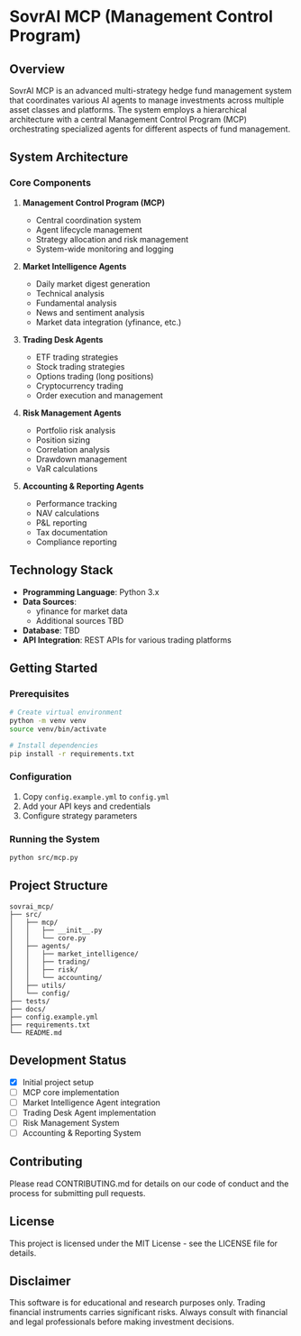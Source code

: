 # SovrAI MCP (Management Control Program)

## Overview
SovrAI MCP is an advanced multi-strategy hedge fund management system that coordinates various AI agents to manage investments across multiple asset classes and platforms. The system employs a hierarchical architecture with a central Management Control Program (MCP) orchestrating specialized agents for different aspects of fund management.

## System Architecture

### Core Components

1. **Management Control Program (MCP)**
   - Central coordination system
   - Agent lifecycle management
   - Strategy allocation and risk management
   - System-wide monitoring and logging

2. **Market Intelligence Agents**
   - Daily market digest generation
   - Technical analysis
   - Fundamental analysis
   - News and sentiment analysis
   - Market data integration (yfinance, etc.)

3. **Trading Desk Agents**
   - ETF trading strategies
   - Stock trading strategies
   - Options trading (long positions)
   - Cryptocurrency trading
   - Order execution and management

4. **Risk Management Agents**
   - Portfolio risk analysis
   - Position sizing
   - Correlation analysis
   - Drawdown management
   - VaR calculations

5. **Accounting & Reporting Agents**
   - Performance tracking
   - NAV calculations
   - P&L reporting
   - Tax documentation
   - Compliance reporting

## Technology Stack

- **Programming Language**: Python 3.x
- **Data Sources**: 
  - yfinance for market data
  - Additional sources TBD
- **Database**: TBD
- **API Integration**: REST APIs for various trading platforms

## Getting Started

### Prerequisites
```bash
# Create virtual environment
python -m venv venv
source venv/bin/activate

# Install dependencies
pip install -r requirements.txt
```

### Configuration
1. Copy `config.example.yml` to `config.yml`
2. Add your API keys and credentials
3. Configure strategy parameters

### Running the System
```bash
python src/mcp.py
```

## Project Structure
```
sovrai_mcp/
├── src/
│   ├── mcp/
│   │   ├── __init__.py
│   │   └── core.py
│   ├── agents/
│   │   ├── market_intelligence/
│   │   ├── trading/
│   │   ├── risk/
│   │   └── accounting/
│   ├── utils/
│   └── config/
├── tests/
├── docs/
├── config.example.yml
├── requirements.txt
└── README.md
```

## Development Status
- [x] Initial project setup
- [ ] MCP core implementation
- [ ] Market Intelligence Agent integration
- [ ] Trading Desk Agent implementation
- [ ] Risk Management System
- [ ] Accounting & Reporting System

## Contributing
Please read CONTRIBUTING.md for details on our code of conduct and the process for submitting pull requests.

## License
This project is licensed under the MIT License - see the LICENSE file for details.

## Disclaimer
This software is for educational and research purposes only. Trading financial instruments carries significant risks. Always consult with financial and legal professionals before making investment decisions. 